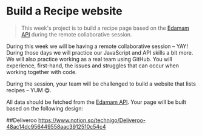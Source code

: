 # Build a Recipe website

> This week's project is to build a recipe page based on the [Edamam API](https://developer.edamam.com/edamam-docs-recipe-api) during the remote collaborative session.

During this week we will be having a remote collaborative session – YAY! During those days we will practice our JavaScript and API skills a bit more. We will also practice working as a real team using GitHub. You will experience, first-hand, the issues and struggles that can occur when working together with code.

During the session, your team will be challenged to build a website that lists recipes  – YUM 😋.

All data should be fetched from the [Edamam API](https://developer.edamam.com/edamam-docs-recipe-api). Your page will be built based on the following design:

##Deliveroo
https://www.notion.so/technigo/Deliveroo-48ac14dc956449558aac3912510c54c4
